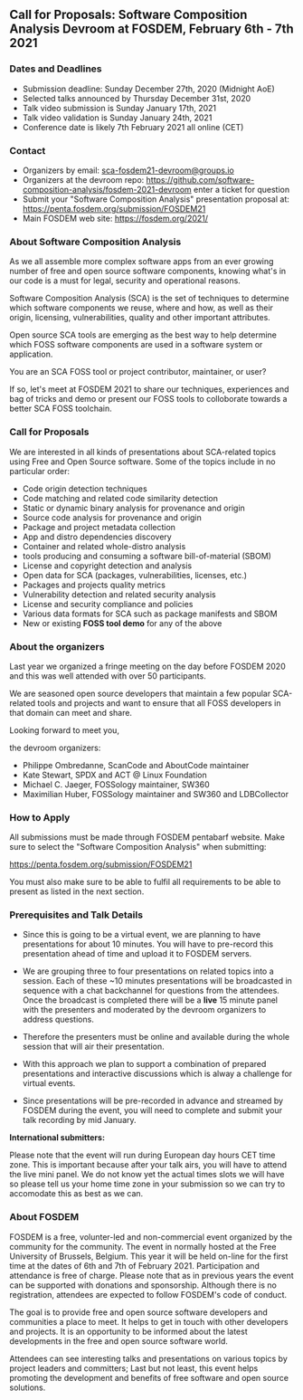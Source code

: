## Call for Proposals: Software Composition Analysis Devroom at FOSDEM, February 6th - 7th 2021


### Dates and Deadlines

* Submission deadline: Sunday December 27th, 2020 (Midnight AoE)
* Selected talks announced by Thursday December 31st, 2020
* Talk video submission is Sunday January 17th, 2021
* Talk video validation is Sunday January 24th, 2021
* Conference date is likely 7th February 2021 all online (CET)

### Contact

* Organizers by email:  sca-fosdem21-devroom@groups.io
* Organizers at the devroom repo: https://github.com/software-composition-analysis/fosdem-2021-devroom
  enter a ticket for question
* Submit your "Software Composition Analysis" presentation proposal at: https://penta.fosdem.org/submission/FOSDEM21
* Main FOSDEM web site: https://fosdem.org/2021/


### About Software Composition Analysis

As we all assemble more complex software apps from an ever growing number of
free and open source software components, knowing what's in our code is a must
for legal, security and operational reasons.

Software Composition Analysis (SCA) is the set of techniques to determine which
software components we reuse, where and how, as well as their origin, licensing,
vulnerabilities, quality and other important attributes.

Open source SCA tools are emerging as the best way to help determine which FOSS
software components are used in a software system or application.

You are an SCA FOSS tool or project contributor, maintainer, or user?

If so, let's meet at FOSDEM 2021 to share our techniques, experiences and bag of
tricks and demo or present our FOSS tools to colloborate towards a better SCA
FOSS toolchain.

### Call for Proposals

We are interested in all kinds of presentations about SCA-related topics using
Free and Open Source software. Some of the topics include in no particular order:

  * Code origin detection techniques
  * Code matching and related code similarity detection
  * Static or dynamic binary analysis for provenance and origin
  * Source code analysis for provenance and origin
  * Package and project metadata collection
  * App and distro dependencies discovery
  * Container and related whole-distro analysis
  * tools producing and consuming a software bill-of-material (SBOM)
  * License and copyright detection and analysis
  * Open data for SCA (packages, vulnerabilities, licenses, etc.)
  * Packages and projects quality metrics
  * Vulnerability detection and related security analysis
  * License and security compliance and policies
  * Various data formats for SCA such as package manifests and SBOM
  * New or existing **FOSS tool demo** for any of the above

### About the organizers

Last year we organized a fringe meeting on the day before FOSDEM 2020 and this
was well attended with over 50 participants.

We are seasoned open source developers that maintain a few popular SCA-related
tools and projects and want to ensure that all FOSS developers in that domain
can meet and share.

Looking forward to meet you,

the devroom organizers:

* Philippe Ombredanne, ScanCode and AboutCode maintainer
* Kate Stewart, SPDX and ACT @ Linux Foundation
* Michael C. Jaeger, FOSSology maintainer, SW360
* Maximilian Huber, FOSSology maintainer and SW360 and LDBCollector

### How to Apply

All submissions must be made through FOSDEM pentabarf website. Make sure to
select the "Software Composition Analysis" when submitting:

https://penta.fosdem.org/submission/FOSDEM21

You must also make sure to be able to fulfil all requirements to be able to
present as listed in the next section.


### Prerequisites and Talk Details

* Since this is going to be a virtual event, we are planning to have
  presentations for about 10 minutes. You will have to pre-record this
  presentation ahead of time and upload it to FOSDEM servers.

* We are grouping three to four presentations on related topics into a session.
  Each of these ~10 minutes presentations will be broadcasted in sequence with
  a chat backchannel for questions from the attendees.
  Once the broadcast is completed there will be a **live** 15 minute panel with
  the presenters and moderated by the devroom organizers to address questions.

* Therefore the presenters must be online and available during the whole session
  that will air their presentation.

* With this approach we plan to support a combination of prepared presentations
  and interactive discussions which is alway a challenge for virtual events.

* Since presentations will be pre-recorded in advance and streamed by FOSDEM
  during the event, you will need to complete and submit your talk recording by
  mid January.


**International submitters:**

Please note that the event will run during European day hours CET time zone.
This is important because after your talk airs, you will have to attend the live
mini panel. We do not know yet the actual times slots we will have so please tell
us your home time zone in your submission so we can try to accomodate this as
best as we can.


### About FOSDEM

FOSDEM is a free, volunter-led and non-commercial event organized by the
community for the community.  The event in normally hosted at the Free
University of Brussels, Belgium. This year it will be held on-line for the first
time at the dates of 6th and 7th of February 2021. Participation and attendance
is free of charge. Please note that as in previous years the event can be
supported with donations and sponsorship. Although there is no registration,
attendees are expected to follow FOSDEM's code of conduct.

The goal is to provide free and open source software developers and communities
a place to meet. It helps to get in touch with other developers and projects.
It is an opportunity to be informed about the latest developments in the free
and open source software world.

Attendees can see interesting talks and presentations on various topics by
project leaders and committers; Last but not least, this event helps promoting
the development and benefits of free software and open source solutions.
